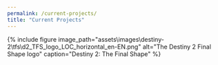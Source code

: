 ```yaml
---
permalink: /current-projects/
title: "Current Projects"
---
```


{% include figure image_path="assets\images\destiny-2\tfs\d2_TFS_logo_LOC_horizontal_en-EN.png" alt="The Destiny 2 Final Shape logo" caption="Destiny 2: The Final Shape" %}